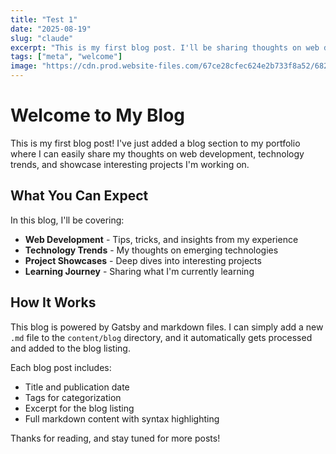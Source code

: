 ```yaml
---
title: "Test 1"
date: "2025-08-19"
slug: "claude"
excerpt: "This is my first blog post. I'll be sharing thoughts on web development, technology, and my projects."
tags: ["meta", "welcome"]
image: "https://cdn.prod.website-files.com/67ce28cfec624e2b733f8a52/6826a6227b1fbd47034d1936_claude-code.webp"
---
```


# Welcome to My Blog

This is my first blog post! I've just added a blog section to my portfolio where I can easily share my thoughts on web development, technology trends, and showcase interesting projects I'm working on.

## What You Can Expect

In this blog, I'll be covering:

- **Web Development** - Tips, tricks, and insights from my experience
- **Technology Trends** - My thoughts on emerging technologies
- **Project Showcases** - Deep dives into interesting projects
- **Learning Journey** - Sharing what I'm currently learning

## How It Works

This blog is powered by Gatsby and markdown files. I can simply add a new `.md` file to the `content/blog` directory, and it automatically gets processed and added to the blog listing.

Each blog post includes:

- Title and publication date
- Tags for categorization
- Excerpt for the blog listing
- Full markdown content with syntax highlighting

Thanks for reading, and stay tuned for more posts!
